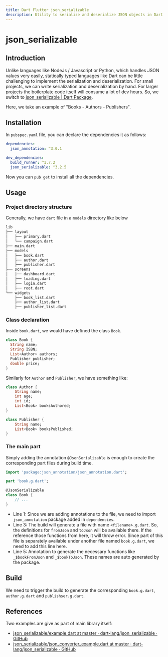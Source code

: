 ```yaml
---
title: Dart Flutter json_serializable
description: Utility to serialize and deserialize JSON objects in Dart / Flutter. This package depends on json_annotations and build_runner
---
```


# json_serializable

## Introduction

Unlike languages like NodeJs / Javascript or Python, which handles JSON values very easily, statically typed languages like Dart can be little challenging to implement the serialization and deserialization. For small projects, we can write serialization and deserialization by hand. For larger projects the boilerplate code itself will consume a lot of dev hours. So, we switch to [json_serializable \| Dart Package](https://pub.dev/packages/json_serializable).

Here, we take an example of "Books - Authors - Publishers".

## Installation
In `pubspec.yaml` file, you can declare the dependencies it as follows:

```yaml
dependencies:
  json_annotation: ^3.0.1

dev_dependencies:
  build_runner: ^1.7.2
  json_serializable: ^3.2.5
```
Now you can `pub get` to install all the dependencies.

## Usage

### Project directory structure
Generally, we have `dart` file in a `models` directory like below
```bash
lib
├── layout
│   ├── primary.dart
│   └── campaign.dart
├── main.dart
├── models
│   ├── book.dart
│   ├── author.dart
│   ├── publisher.dart
├── screens
│   ├── dashboard.dart
│   ├── loading.dart
│   ├── login.dart
│   ├── root.dart
└── widgets
    ├── book_list.dart
    ├── author_list.dart
    ├── publisher_list.dart
```

### Class declaration
Inside `book.dart`, we would have defined the class `Book`.

```dart
class Book {
  String name;
  String ISBN;
  List<Author> authors;
  Publisher publisher;
  double price;
}

```
Similarly for `Author` and `Publisher`, we have something like:
```dart
class Author {
    String name;
    int age;
    int id;
    List<Book> booksAuthored;
}

class Publisher {
    String name;
    List<Book> booksPublished;
}
```

### The main part
Simply adding the annotation `@JsonSerializable` is enough to create the corresponding part files during build time.
```dart
import 'package:json_annotation/json_annotation.dart';

part 'book.g.dart';

@JsonSerializable
class Book {
    // ...
}
```

- Line 1: Since we are adding annotations to the file, we need to import `json_annotation` package added in `dependencies`.
- Line 3: The build will generate a file with name `<filename>.g.dart`. So, the definitions for `fromJson` and `toJson` will be available there. If the reference those functions from here, it will throw error. Since part of this file is separately available under another file named `book.g.dart`, we need to add this line here.
- Line 5: Annotation to generate the necessary functions like `_$bookFromJson` and `_$bookToJson`. These names are auto generated by the package.

## Build
We need to trigger the build to generate the corresponding `book.g.dart`, `author.g.dart` and `publishser.g.dart`.


## References
Two examples are give as part of main library itself:
- [json_serializable/example.dart at master · dart-lang/json_serializable · GitHub](https://github.com/dart-lang/json_serializable/blob/master/example/lib/example.dart)
- [json_serializable/json_converter_example.dart at master · dart-lang/json_serializable · GitHub](https://github.com/dart-lang/json_serializable/blob/master/example/lib/json_converter_example.dart)